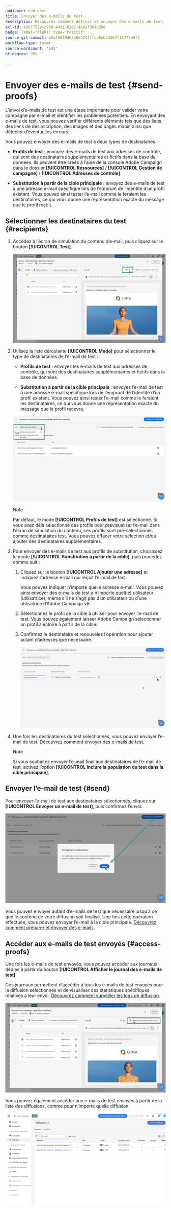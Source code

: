 ```yaml
---
audience: end-user
title: Envoyer des e-mails de test
description: Découvrez comment définir et envoyer des e-mails de test.
exl-id: b2677579-c95d-443d-b207-466af364c208
badge: label="Alpha" type="Positif"
source-git-commit: b5af5099d62e0e424fffdd8eb74d67f12777b0f2
workflow-type: tm+mt
source-wordcount: '541'
ht-degree: 99%

---
```


# Envoyer des e-mails de test {#send-proofs}

L’envoi d’e-mails de test est une étape importante pour valider votre campagne par e-mail et identifier les problèmes potentiels. En envoyant des e-mails de test, vous pouvez vérifier différents éléments tels que des liens, des liens de désinscription, des images et des pages miroir, ainsi que détecter d’éventuelles erreurs.

Vous pouvez envoyer des e-mails de test à deux types de destinataires :

* **Profils de test** : envoyez des e-mails de test aux adresses de contrôle, qui sont des destinataires supplémentaires et fictifs dans la base de données. Ils peuvent être créés à l’aide de la console Adobe Campaign dans le dossier **[!UICONTROL Ressources]** / **[!UICONTROL Gestion de campagne]** / **[!UICONTROL Adresses de contrôle]**.

* **Substitution à partir de la cible principale** : envoyez des e-mails de test à une adresse e-mail spécifique lors de l’emprunt de l’identité d’un profil existant. Vous pouvez ainsi tester l’e-mail comme le feraient les destinataires, ce qui vous donne une représentation exacte du message que le profil reçoit.

## Sélectionner les destinataires du test {#recipients}

1. Accédez à l’écran de simulation du contenu d’e-mail, puis cliquez sur le bouton **[!UICONTROL Test]**.

   ![](assets/test-button.png)

1. Utilisez la liste déroulante **[!UICONTROL Mode]** pour sélectionner le type de destinataires de l’e-mail de test :

   * **Profils de test** : envoyez les e-mails de test aux adresses de contrôle, qui sont des destinataires supplémentaires et fictifs dans la base de données.

   * **Substitution à partir de la cible principale** : envoyez l’e-mail de test à une adresse e-mail spécifique lors de l’emprunt de l’identité d’un profil existant. Vous pouvez ainsi tester l’e-mail comme le feraient les destinataires, ce qui vous donne une représentation exacte du message que le profil recevra.

   ![](assets/test-mode.png)

   >[!NOTE]
   >
   >Par défaut, le mode **[!UICONTROL Profils de test]** est sélectionné. Si vous avez déjà sélectionné des profils pour prévisualiser l’e-mail dans l’écran de simulation du contenu, ces profils sont pré-sélectionnés comme destinataires test. Vous pouvez effacer votre sélection et/ou ajouter des destinataires supplémentaires.

1. Pour envoyer des e-mails de test aux profils de substitution, choisissez le mode **[!UICONTROL Substitution à partir de la cible]**, puis procédez comme suit :

   1. Cliquez sur le bouton **[!UICONTROL Ajouter une adresse]** et indiquez l’adresse e-mail qui reçoit l’e-mail de test.

      Vous pouvez indiquer n’importe quelle adresse e-mail. Vous pouvez ainsi envoyer des e-mails de test à n’importe quel(le) utilisateur (utilisatrice), même s’il ne s’agit pas d’un utilisateur ou d’une utilisatrice d’Adobe Campaign v8.

   1. Sélectionnez le profil de la cible à utiliser pour envoyer l’e-mail de test. Vous pouvez également laisser Adobe Campaign sélectionner un profil aléatoire à partir de la cible.

   1. Confirmez le destinataire et renouvelez l’opération pour ajouter autant d’adresses que nécessaire.

      ![](assets/substitution.png)

1. Une fois les destinataires du test sélectionnés, vous pouvez envoyer l’e-mail de test. [Découvrez comment envoyer des e-mails de test](#send).

   >[!NOTE]
   >
   >Si vous souhaitez envoyer l’e-mail final aux destinataires de l’e-mail de test, activez l’option **[!UICONTROL Inclure la population du test dans la cible principale]**.

## Envoyer l’e-mail de test {#send}

Pour envoyer l’e-mail de test aux destinataires sélectionnés, cliquez sur **[!UICONTROL Envoyer un e-mail de test]**, puis confirmez l’envoi.

![](assets/send-proof.png)

Vous pouvez envoyer autant d’e-mails de test que nécessaire jusqu’à ce que le contenu de votre diffusion soit finalisé. Une fois cette opération effectuée, vous pouvez envoyer l’e-mail à la cible principale. [Découvrez comment préparer et envoyer des e-mails](../monitor/prepare-send.md).

## Accéder aux e-mails de test envoyés {#access-proofs}

Une fois les e-mails de test envoyés, vous pouvez accéder aux journaux dédiés à partir du bouton **[!UICONTROL Afficher le journal des e-mails de test]**.

Ces journaux permettent d’accéder à tous les e-mails de test envoyés pour la diffusion sélectionnée et de visualiser des statistiques spécifiques relatives à leur envoi. [Découvrez comment surveiller les logs de diffusion](../monitor/delivery-logs.md).

![](assets/proof-log.png)

Vous pouvez également accéder aux e-mails de test envoyés à partir de la liste des diffusions, comme pour n’importe quelle diffusion.

![](assets/delivery-list.png)
